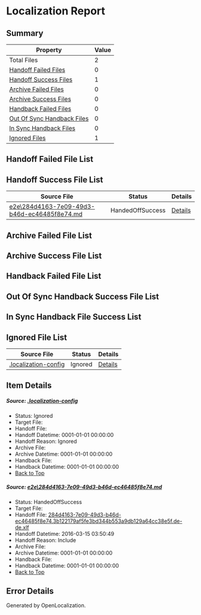 # <a name='report-top'></a> Localization Report

## Summary
 Property | Value 
 -------- | ----- 
 Total Files | 2
[ Handoff Failed Files ](#handoff-failed-list)| 0
[ Handoff Success Files ](#handoff-success-list)| 1
[ Archive Failed Files ](#archive-failed-list)| 0
[ Archive Success Files ](#archive-success-list)| 0
[ Handback Failed Files ](#handback-failed-list)| 0
[ Out Of Sync Handback Files ](#outofsync-handback-success-list)| 0
[ In Sync Handback Files ](#insync-handback-success-list)| 0
[ Ignored Files ](#ignored-list)| 1

## <a name='handoff-failed-list'></a> Handoff Failed File List

## <a name='handoff-success-list'></a> Handoff Success File List
 Source File | Status | Details 
 ----------- | ------ | ------- 
 [e2e\284d4163-7e09-49d3-b46d-ec46485f8e74.md](https://github.com/OpenLocalizationTest/oltest/blob/0b634d902f6a8fe0c149358b727ddad3a23e6837/e2e/284d4163-7e09-49d3-b46d-ec46485f8e74.md) | HandedOffSuccess | [Details](#4d160824d325baf81f0ebbe7a1b313e80115435e1)

## <a name='archive-failed-list'></a> Archive Failed File List

## <a name='archive-success-list'></a> Archive Success File List

## <a name='handback-failed-list'></a> Handback Failed File List

## <a name='outofsync-handback-success-list'></a> Out Of Sync Handback Success File List

## <a name='insync-handback-success-list'></a> In Sync Handback File Success List

## <a name='ignored-list'></a> Ignored File List
 Source File | Status | Details 
 ----------- | ------ | ------- 
 [.localization-config](https://github.com/OpenLocalizationTest/oltest/blob/0b634d902f6a8fe0c149358b727ddad3a23e6837/.localization-config) | Ignored | [Details](#66aca4b1c2f43b14ec41e0e427345df94af1d5e10)

## Item Details
##### <a name='66aca4b1c2f43b14ec41e0e427345df94af1d5e10'></a> Source: [.localization-config](https://github.com/OpenLocalizationTest/oltest/blob/0b634d902f6a8fe0c149358b727ddad3a23e6837/.localization-config)
* Status: Ignored
* Target File: 
* Handoff File: 
* Handoff Datetime: 0001-01-01 00:00:00
* Handoff Reason: Ignored
* Archive File: 
* Archive Datetime: 0001-01-01 00:00:00
* Handback File: 
* Handback Datetime: 0001-01-01 00:00:00
* [Back to Top](#report-top)

##### <a name='4d160824d325baf81f0ebbe7a1b313e80115435e1'></a> Source: [e2e\284d4163-7e09-49d3-b46d-ec46485f8e74.md](https://github.com/OpenLocalizationTest/oltest/blob/0b634d902f6a8fe0c149358b727ddad3a23e6837/e2e/284d4163-7e09-49d3-b46d-ec46485f8e74.md)
* Status: HandedOffSuccess
* Target File: 
* Handoff File: [284d4163-7e09-49d3-b46d-ec46485f8e74.3b122179af5fe3bd344b553a9db129a64cc38e5f.de-de.xlf](https://github.com/OpenLocalizationTestOrg/olhandoff/blob/faad910e576cc7c2b0248075aa674757d4197cef/ol-handoff/OpenLocalizationTestOrg/oltest.de-de/yuwzho/ht/284d4163-7e09-49d3-b46d-ec46485f8e74.3b122179af5fe3bd344b553a9db129a64cc38e5f.de-de.xlf)
* Handoff Datetime: 2016-03-15 03:50:49
* Handoff Reason: Include
* Archive File: 
* Archive Datetime: 0001-01-01 00:00:00
* Handback File: 
* Handback Datetime: 0001-01-01 00:00:00
* [Back to Top](#report-top)


## Error Details

Generated by OpenLocalization.
